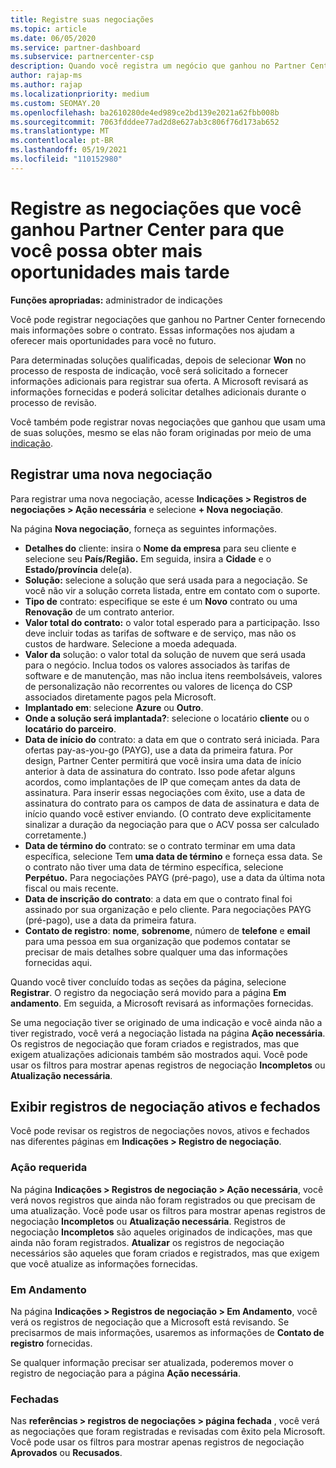 ```yaml
---
title: Registre suas negociações
ms.topic: article
ms.date: 06/05/2020
ms.service: partner-dashboard
ms.subservice: partnercenter-csp
description: Quando você registra um negócio que ganhou no Partner Center, isso ajuda a Microsoft a fornecer mais oportunidades no futuro.
author: rajap-ms
ms.author: rajap
ms.localizationpriority: medium
ms.custom: SEOMAY.20
ms.openlocfilehash: ba2610280de4ed989ce2bd139e2021a62fbb008b
ms.sourcegitcommit: 7063fdddee77ad2d8e627ab3c806f76d173ab652
ms.translationtype: MT
ms.contentlocale: pt-BR
ms.lasthandoff: 05/19/2021
ms.locfileid: "110152980"
---
```

# <a name="register-deals-youve-won-in-partner-center-so-you-can-get-more-opportunities-later"></a>Registre as negociações que você ganhou Partner Center para que você possa obter mais oportunidades mais tarde

**Funções apropriadas:** administrador de indicações

Você pode registrar negociações que ganhou no Partner Center fornecendo mais informações sobre o contrato. Essas informações nos ajudam a oferecer mais oportunidades para você no futuro.

Para determinadas soluções qualificadas, depois de selecionar **Won** no processo de resposta de indicação, [](manage-leads.md)você será solicitado a fornecer informações adicionais para registrar sua oferta. A Microsoft revisará as informações fornecidas e poderá solicitar detalhes adicionais durante o processo de revisão.

Você também pode registrar novas negociações que ganhou que usam uma de suas soluções, mesmo se elas não foram originadas por meio de uma [indicação](referrals.md). 

## <a name="register-a-new-deal"></a>Registrar uma nova negociação

Para registrar uma nova negociação, acesse **Indicações > Registros de negociações > Ação necessária** e selecione **+ Nova negociação**.

Na página **Nova negociação**, forneça as seguintes informações.

- **Detalhes do** cliente: insira o **Nome da empresa** para seu cliente e selecione seu **País/Região.** Em seguida, insira a **Cidade** e o **Estado/província** dele(a).
- **Solução:** selecione a solução que será usada para a negociação. Se você não vir a solução correta listada, entre em contato com o suporte.
- **Tipo de** contrato: especifique se este é um **Novo** contrato ou uma **Renovação** de um contrato anterior.
- **Valor total do contrato:** o valor total esperado para a participação. Isso deve incluir todas as tarifas de software e de serviço, mas não os custos de hardware. Selecione a moeda adequada.
- **Valor da** solução: o valor total da solução de nuvem que será usada para o negócio. Inclua todos os valores associados às tarifas de software e de manutenção, mas não inclua itens reembolsáveis, valores de personalização não recorrentes ou valores de licença do CSP associados diretamente pagos pela Microsoft.
- **Implantado em**: selecione **Azure** ou **Outro**.
- **Onde a solução será implantada?**: selecione o locatário **cliente** ou o **locatário do parceiro**.
- **Data de início do** contrato: a data em que o contrato será iniciada. Para ofertas pay-as-you-go (PAYG), use a data da primeira fatura. Por design, Partner Center permitirá que você insira uma data de início anterior à data de assinatura do contrato. Isso pode afetar alguns acordos, como implantações de IP que começam antes da data de assinatura. Para inserir essas negociações com êxito, use  a data de assinatura do contrato para os campos de data de assinatura e data de início quando você estiver enviando. (O contrato deve explicitamente sinalizar a duração da negociação para que o ACV possa ser calculado corretamente.)
- **Data de término do** contrato: se o contrato terminar em uma data específica, selecione Tem **uma data de término** e forneça essa data. Se o contrato não tiver uma data de término específica, selecione **Perpétuo.** Para negociações PAYG (pré-pago), use a data da última nota fiscal ou mais recente.
- **Data de inscrição do contrato**: a data em que o contrato final foi assinado por sua organização e pelo cliente. Para negociações PAYG (pré-pago), use a data da primeira fatura.
- **Contato de registro**: **nome**, **sobrenome**, número de **telefone** e **email** para uma pessoa em sua organização que podemos contatar se precisar de mais detalhes sobre qualquer uma das informações fornecidas aqui.

Quando você tiver concluído todas as seções da página, selecione **Registrar**. O registro da negociação será movido para a página **Em andamento**. Em seguida, a Microsoft revisará as informações fornecidas.

Se uma negociação tiver se originado de uma indicação e você ainda não a tiver registrado, você verá a negociação listada na página **Ação necessária**. Os registros de negociação que foram criados e registrados, mas que exigem atualizações adicionais também são mostrados aqui. Você pode usar os filtros para mostrar apenas registros de negociação **Incompletos** ou **Atualização necessária**.

## <a name="viewing-active-and-closed-deal-registrations"></a>Exibir registros de negociação ativos e fechados

Você pode revisar os registros de negociações novos, ativos e fechados nas diferentes páginas em **Indicações > Registro de negociação**.

### <a name="action-required"></a>Ação requerida

Na página **Indicações > Registros de negociação > Ação necessária**, você verá novos registros que ainda não foram registrados ou que precisam de uma atualização. Você pode usar os filtros para mostrar apenas registros de negociação **Incompletos** ou **Atualização necessária**. Registros de negociação **Incompletos** são aqueles originados de indicações, mas que ainda não foram registrados. **Atualizar** os registros de negociação necessários são aqueles que foram criados e registrados, mas que exigem que você atualize as informações fornecidas.

### <a name="in-progress"></a>Em Andamento

Na página **Indicações > Registros de negociação > Em Andamento**, você verá os registros de negociação que a Microsoft está revisando. Se precisarmos de mais informações, usaremos as informações de **Contato de registro** fornecidas.

Se qualquer informação precisar ser atualizada, poderemos mover o registro de negociação para a página **Ação necessária**.

### <a name="closed"></a>Fechadas

Nas **referências > registros de negociações > página fechada** , você verá as negociações que foram registradas e revisadas com êxito pela Microsoft. Você pode usar os filtros para mostrar apenas registros de negociação **Aprovados** ou **Recusados**.
